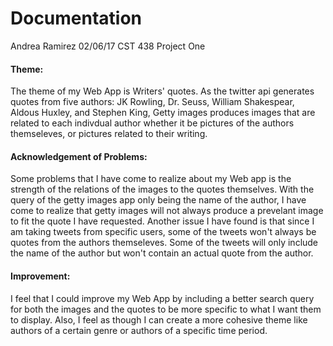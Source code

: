# Documentation
Andrea Ramirez
02/06/17
CST 438 
Project One

#### Theme: 
The theme of my Web App is Writers' quotes. As the twitter api generates quotes from five authors: JK Rowling, Dr. Seuss, William Shakespear, Aldous Huxley, and Stephen King, Getty images produces images that are related to each indivdual author whether it be pictures of the authors themseleves, or pictures related to their writing. 

#### Acknowledgement of Problems:
Some problems that I have come to realize about my Web app is the strength of the relations of the images to the quotes themselves. With the query of the getty images app only being the name of the author, I have come to realize that getty images will not always produce a prevelant image to fit the quote I have requested. Another issue I have found is that since I am taking tweets from specific users, some of the tweets won't always be quotes from the authors themseleves. Some of the tweets will only include the name of the author but won't contain an actual quote from the author. 

#### Improvement: 
I feel that I could improve my Web App by including a better search query for both the images and the quotes to be more specific to what I want them to display. Also, I feel as though I can create a more cohesive theme like authors of a certain genre or authors of a specific time period. 